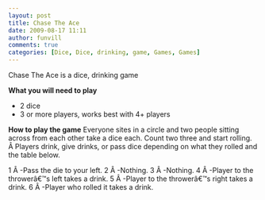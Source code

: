 ```yaml
---
layout: post
title: Chase The Ace
date: 2009-08-17 11:11
author: funvill
comments: true
categories: [Dice, Dice, drinking, game, Games, Games]
---
```

Chase The Ace is a dice, drinking game

<strong>What you will need to play</strong>
<ul>
	<li>2 dice</li>
	<li>3 or more players, works best with 4+ players</li>
</ul>
<strong>How to play the game</strong>
Everyone sites in a circle and two people sitting across from each other take a dice each.
Count two three and start rolling. Â Players drink, give drinks, or pass dice depending on what they rolled and the table below.

1 Â -Pass the die to your left.
2 Â -Nothing.
3 Â -Nothing.
4 Â -Player to the throwerâ€™s left takes a drink.
5 Â -Player to the throwerâ€™s right takes a drink.
6 Â -Player who rolled it takes a drink.
